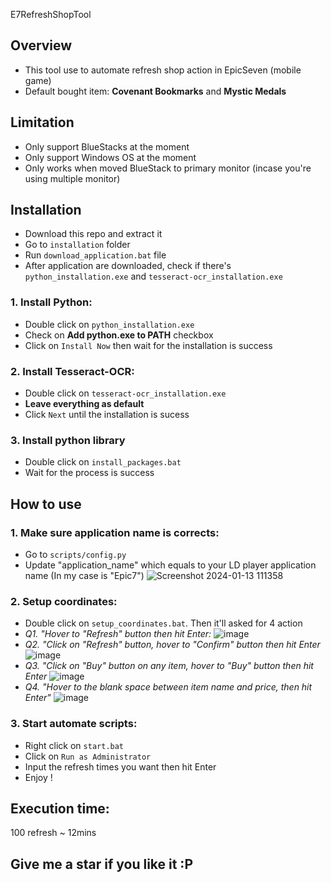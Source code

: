 E7RefreshShopTool

## Overview
- This tool use to automate refresh shop action in EpicSeven (mobile game)
- Default bought item: **Covenant Bookmarks** and **Mystic Medals**

## Limitation
- Only support BlueStacks at the moment
- Only support Windows OS at the moment
- Only works when moved BlueStack to primary monitor (incase you're using multiple monitor)

## Installation
- Download this repo and extract it
- Go to `installation` folder
- Run `download_application.bat` file
- After application are downloaded, check if there's `python_installation.exe` and `tesseract-ocr_installation.exe`

### 1. Install Python:
- Double click on `python_installation.exe`
- Check on **Add python.exe to PATH** checkbox
- Click on `Install Now` then wait for the installation is success

### 2. Install Tesseract-OCR:
- Double click on `tesseract-ocr_installation.exe`
- **Leave everything as default**
- Click `Next` until the installation is sucess

### 3. Install python library
- Double click on `install_packages.bat`
- Wait for the process is success


## How to use
### 1. Make sure application name is corrects:
- Go to `scripts/config.py`
- Update "application_name" which equals to your LD player application name (In my case is "Epic7")
![Screenshot 2024-01-13 111358](https://github.com/tientruongwork/E7RefreshShopTool/assets/99798487/c0658ddc-9586-4ffb-939b-243f60ea6388)

### 2. Setup coordinates:
- Double click on `setup_coordinates.bat`. Then it'll asked for 4 action
- *Q1. "Hover to "Refresh" button then hit Enter:*
![image](https://user-images.githubusercontent.com/99798487/226973885-88b23ab5-b806-4477-9f68-a83608496f93.png)
- *Q2. "Click on "Refresh" button, hover to "Confirm" button then hit Enter*
![image](https://user-images.githubusercontent.com/99798487/226974083-290a8488-d04a-4cc2-a651-07b9353926e9.png)
- *Q3. "Click on "Buy" button on any item, hover to "Buy" button then hit Enter*
![image](https://user-images.githubusercontent.com/99798487/226974347-42599d13-3269-4591-92de-ac487839a309.png)
- *Q4. "Hover to the blank space between item name and price, then hit Enter"*
![image](https://user-images.githubusercontent.com/99798487/226974612-1945891d-fa27-4bc1-91ea-55f5f05551aa.png)

### 3. Start automate scripts:
- Right click on `start.bat`
- Click on `Run as Administrator`
- Input the refresh times you want then hit Enter
- Enjoy !

## Execution time:
100 refresh ~ 12mins

## Give me a star if you like it :P
